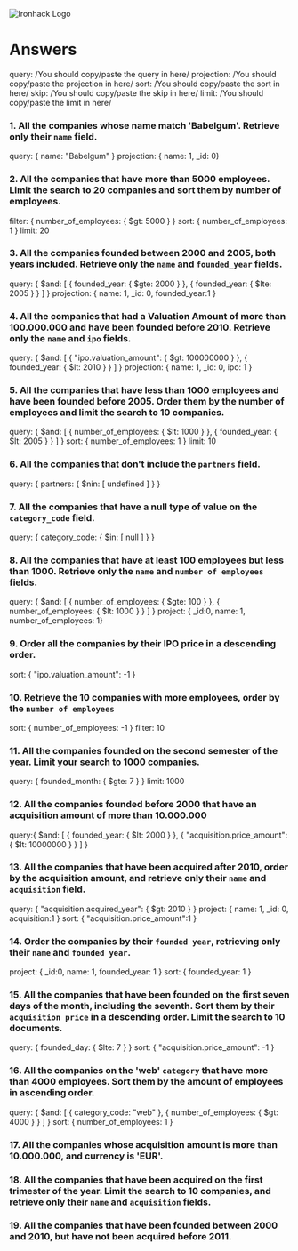 ![Ironhack Logo](https://i.imgur.com/1QgrNNw.png)

# Answers

query: /You should copy/paste the query in here/
projection: /You should copy/paste the projection in here/
sort: /You should copy/paste the sort in here/
skip: /You should copy/paste the skip in here/
limit: /You should copy/paste the limit in here/

### 1. All the companies whose name match 'Babelgum'. Retrieve only their `name` field.

query: { name: "Babelgum" }
projection: { name: 1, \_id: 0}

### 2. All the companies that have more than 5000 employees. Limit the search to 20 companies and sort them by **number of employees**.

filter: { number_of_employees: { \$gt: 5000 } }
sort: { number_of_employees: 1 }
limit: 20

### 3. All the companies founded between 2000 and 2005, both years included. Retrieve only the `name` and `founded_year` fields.

query: { $and: [ { founded_year: { $gte: 2000 } }, { founded_year: { \$lte: 2005 } } ] }
projection: { name: 1, \_id: 0, founded_year:1 }

### 4. All the companies that had a Valuation Amount of more than 100.000.000 and have been founded before 2010. Retrieve only the `name` and `ipo` fields.

query: { $and: [ { "ipo.valuation_amount": { $gt: 100000000 } }, { founded_year: { \$lt: 2010 } } ] }
projection: { name: 1, \_id: 0, ipo: 1 }

### 5. All the companies that have less than 1000 employees and have been founded before 2005. Order them by the number of employees and limit the search to 10 companies.

query: { $and: [ { number_of_employees: { $lt: 1000 } }, { founded_year: { \$lt: 2005 } } ] }
sort: { number_of_employees: 1 }
limit: 10

### 6. All the companies that don't include the `partners` field.

query: { partners: { \$nin: [ undefined ] } }

### 7. All the companies that have a null type of value on the `category_code` field.

query: { category_code: { \$in: [ null ] } }

### 8. All the companies that have at least 100 employees but less than 1000. Retrieve only the `name` and `number of employees` fields.

query: { $and: [ { number_of_employees: { $gte: 100 } }, { number_of_employees: { \$lt: 1000 } } ] }
project: { \_id:0, name: 1, number_of_employees: 1}

### 9. Order all the companies by their IPO price in a descending order.

sort: { "ipo.valuation_amount": -1 }

### 10. Retrieve the 10 companies with more employees, order by the `number of employees`

sort: { number_of_employees: -1 }
filter: 10

### 11. All the companies founded on the second semester of the year. Limit your search to 1000 companies.

query: { founded_month: { \$gte: 7 } }
limit: 1000

<!-- ### 12. All the companies that have been 'deadpooled' after the third year. -->

<!-- Your Code Goes Here -->

### 12. All the companies founded before 2000 that have an acquisition amount of more than 10.000.000

query:{ $and: [ { founded_year: { $lt: 2000 } }, { "acquisition.price_amount": { \$lt: 10000000 } } ] }

### 13. All the companies that have been acquired after 2010, order by the acquisition amount, and retrieve only their `name` and `acquisition` field.

query: { "acquisition.acquired_year": { \$gt: 2010 } }
project: { name: 1, \_id: 0, acquisition:1 }
sort: { "acquisition.price_amount":1 }

### 14. Order the companies by their `founded year`, retrieving only their `name` and `founded year`.

project: { \_id:0, name: 1, founded_year: 1 }
sort: { founded_year: 1 }

### 15. All the companies that have been founded on the first seven days of the month, including the seventh. Sort them by their `acquisition price` in a descending order. Limit the search to 10 documents.

query: { founded_day: { \$lte: 7 } }
sort: { "acquisition.price_amount": -1 }

### 16. All the companies on the 'web' `category` that have more than 4000 employees. Sort them by the amount of employees in ascending order.

query: { $and: [ { category_code: "web" }, { number_of_employees: { $gt: 4000 } } ] }
sort: { number_of_employees: 1 }

### 17. All the companies whose acquisition amount is more than 10.000.000, and currency is 'EUR'.

### 18. All the companies that have been acquired on the first trimester of the year. Limit the search to 10 companies, and retrieve only their `name` and `acquisition` fields.

<!-- Your Code Goes Here -->

### 19. All the companies that have been founded between 2000 and 2010, but have not been acquired before 2011.

<!-- Your Code Goes Here -->
